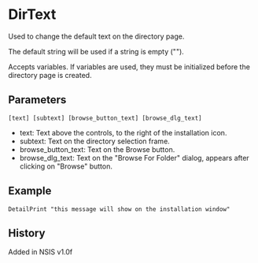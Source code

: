 # DirText

Used to change the default text on the directory page.

The default string will be used if a string is empty ("").

Accepts variables. If variables are used, they must be initialized before the directory page is created.

## Parameters

    [text] [subtext] [browse_button_text] [browse_dlg_text]

* text: Text above the controls, to the right of the installation icon.
* subtext: Text on the directory selection frame.
* browse\_button\_text: Text on the Browse button.
* browse\_dlg\_text: Text on the "Browse For Folder" dialog, appears after clicking on "Browse" button.

## Example

    DetailPrint "this message will show on the installation window"

## History

Added in NSIS v1.0f
